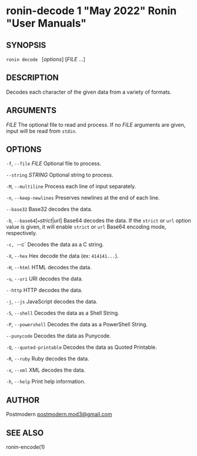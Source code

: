 # ronin-decode 1 "May 2022" Ronin "User Manuals"

## SYNOPSIS

`ronin decode ` [*options*] [*FILE* ...]

## DESCRIPTION

Decodes each character of the given data from a variety of formats.

## ARGUMENTS

*FILE*
  The optional file to read and process. If no *FILE* arguments are given,
  input will be read from `stdin`.

## OPTIONS

`-f`, `--file` *FILE*
  Optional file to process.

`--string` *STRING*
  Optional string to process.

`-M`, `--multiline`
  Process each line of input separately.

`-n`, `--keep-newlines`
  Preserves newlines at the end of each line.

`--base32`
  Base32 decodes the data.

`-b`, `--base64`[`=`*strict*\|*url*]
  Base64 decodes the data. If the `strict` or `url` option value is given,
  it will enable `strict` or `url` Base64 encoding mode, respectively.

`-c, `--c`
  Decodes the data as a C string.

`-X`, `--hex`
  Hex decode the data (ex: `414141...`).

`-H`, `--html`
  HTML decodes the data.

`-u`, `--uri`
  URI decodes the data.

`--http`
  HTTP decodes the data.

`-j`, `--js`
  JavaScript decodes the data.

`-S`, `--shell`
  Decodes the data as a Shell String.

`-P`, `--powershell`
  Decodes the data as a PowerShell String.

`--punycode`
  Decodes the data as Punycode.

`-Q`, `--quoted-printable`
  Decodes the data as Quoted Printable.

`-R`, `--ruby`
  Ruby decodes the data.

`-x`, `--xml`
  XML decodes the data.

`-h`, `--help`
  Print help information.

## AUTHOR

Postmodern <postmodern.mod3@gmail.com>

## SEE ALSO

ronin-encode(1)

